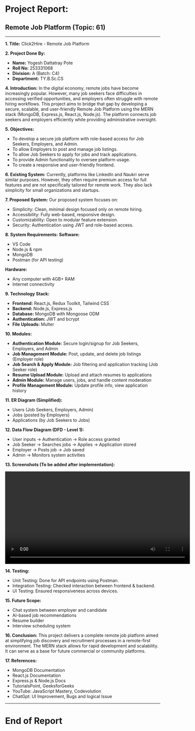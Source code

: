 # Project Report: 
## Remote Job Platform (Topic: 61)

---

**1. Title:** Click2Hire - Remote Job Platform

**2. Project Done By:**

- **Name:** Yogesh Dattatray Pote
- **Roll No:** 253331068
- **Division:** A (Batch: C4)
- **Department:** TY.B.Sc.CS

**4. Introduction:**
In the digital economy, remote jobs have become increasingly popular. However, many job seekers face difficulties in accessing verified opportunities, and employers often struggle with remote hiring workflows. This project aims to bridge that gap by developing a secure, scalable, and user-friendly Remote Job Platform using the MERN stack (MongoDB, Express.js, React.js, Node.js). The platform connects job seekers and employers efficiently while providing administrative oversight.

**5. Objectives:**

- To develop a secure job platform with role-based access for Job Seekers, Employers, and Admin.
- To allow Employers to post and manage job listings.
- To allow Job Seekers to apply for jobs and track applications.
- To provide Admin functionality to oversee platform usage.
- To create a responsive and user-friendly frontend.

**6. Existing System:**
Currently, platforms like LinkedIn and Naukri serve similar purposes. However, they often require premium access for full features and are not specifically tailored for remote work. They also lack simplicity for small organizations and startups.

**7. Proposed System:**
Our proposed system focuses on:

- Simplicity: Clean, minimal design focused only on remote hiring.
- Accessibility: Fully web-based, responsive design.
- Customizability: Open to modular feature extension.
- Security: Authentication using JWT and role-based access.

**8. System Requirements:**
**Software:**

- VS Code
- Node.js & npm
- MongoDB
- Postman (for API testing)

**Hardware:**

- Any computer with 4GB+ RAM
- Internet connectivity

**9. Technology Stack:**

- **Frontend:** React.js, Redux Toolkit, Tailwind CSS
- **Backend:** Node.js, Express.js
- **Database:** MongoDB with Mongoose ODM
- **Authentication:** JWT and bcrypt
- **File Uploads:** Multer

**10. Modules:**

- **Authentication Module:** Secure login/signup for Job Seekers, Employers, and Admin
- **Job Management Module:** Post, update, and delete job listings (Employer role)
- **Job Search & Apply Module:** Job filtering and application tracking (Job Seeker role)
- **Resume Upload Module:** Upload and attach resumes to applications
- **Admin Module:** Manage users, jobs, and handle content moderation
- **Profile Management Module:** Update profile info, view application history

**11. ER Diagram (Simplified):**

- Users (Job Seekers, Employers, Admin)
- Jobs (posted by Employers)
- Applications (by Job Seekers to Jobs)

**12. Data Flow Diagram (DFD - Level 1):**

- User inputs -> Authentication -> Role access granted
- Job Seeker -> Searches jobs -> Applies -> Application stored
- Employer -> Posts job -> Job saved
- Admin -> Monitors system activities

**13. Screenshots (To be added after implementation):**

<video width="600" controls>
  <source src="./frontend/public/demo.mp4" type="video/mp4" />
  Your browser does not support the video tag.
</video>


**14. Testing:**

- Unit Testing: Done for API endpoints using Postman.
- Integration Testing: Checked interaction between frontend & backend.
- UI Testing: Ensured responsiveness across devices.

**15. Future Scope:**

- Chat system between employer and candidate
- AI-based job recommendations
- Resume builder
- Interview scheduling system

**16. Conclusion:**
This project delivers a complete remote job platform aimed at simplifying job discovery and recruitment processes in a remote-first environment. The MERN stack allows for rapid development and scalability. It can serve as a base for future commercial or community platforms.

**17. References:**

- MongoDB Documentation
- React.js Documentation
- Express.js & Node.js Docs
- TutorialsPoint, GeeksforGeeks
- YouTube: JavaScript Mastery, Codevolution
- ChatGpt: UI Improvement, Bugs and logical Issue

---

# End of Report
